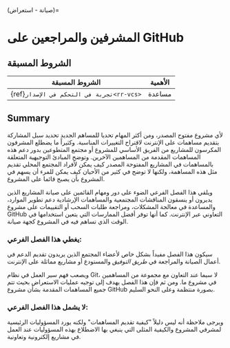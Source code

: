 (صيانة - استعراض)=
# المشرفين والمراجعين على GitHub

## الشروط المسبقة

| الشروط المسبقة                                  | الأهمية |
| ----------------------------------------------- | ------- |
| {ref}`تجربة في التحكم في الإصدار<rr-vcs>` | مساعدة  |

## Summary
لأي مشروع مفتوح المصدر، ومن أكثر المهام تحديا للمساهم الجديد تحديد سبل المشاركة بتقديم مساهمات على الإنترنت لاقتراح التغييرات المناسبة. وكثيراً ما يضطلع المشرفون المكرسون للمشاريع من الفريق الأساسي للمشروع أو مجتمع المتطوعين بدور دعم هذه المساهمات المقدمة من المساهمين الآخرين. وتوضح المبادئ التوجيهية المتعلقة بالمساهمات في المشاريع المفتوحة المصدر كيف يمكن لأفراد المجتمع المحلي تقديم مثل هذه المساهمة، ولكنها لا توضح في كثير من الأحيان كيف يمكن للمرء أن يسهم في المشروع بأن يصبح قائما على المشروع.

ويلقي هذا الفصل الفرعي الضوء على دور ومهام القائمين على صيانة المشاريع الذين يديرون أو ينسقون المناقشات المجتمعية والمساهمات الإرشادية دعم تطوير الموارد، والمساعدة في معالجة المشكلات، ومراجعة طلبات السحب أو التقييمات على مشروع GitHub التعاوني عبر الإنترنت. كما أنها توفر أفضل الممارسات التي يتعين استخدامها في الوقت الذي تساهم فيه في المشروع كجهة صيانة.

### يغطي هذا الفصل الفرعي:

سيكون هذا الفصل مفيداً بشكل خاص لأعضاء المجتمع الذين يريدون تقديم الدعم في أعمال الصيانة والمراجعة في _طريق التوفيق_  والمستودع أو مشاريع مماثلة على الإنترنت.

ويصعب فهم سير العمل في نظام Git، لا سيما عند التعاون مع مجموعة من المساهمين في مشروع ما. ومن ثم فإن هذا الفصل يهدف إلى توجيه عمليات الاستعراض بحيث تتم جميع المساهمات المقدمة بشأن مشروع GitHub بصورة منتظمة وعلى النحو السليم.

### لا يشمل هذا الفصل الفرعي:

ويرجى ملاحظة أنه ليس دليلاً "كيفية تقديم المساهمات" ولكنه يورد المسؤوليات الرئيسية لمشرفي المشروع والكيفية المثلى التي ينبغي بها الاضطلاع بهذه المسؤوليات عند العمل في مشاريع إلكترونية وتعاونية.
